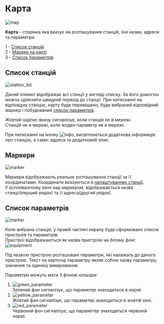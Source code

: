 # Карта

![map](/img/map/map.png)

**Карта** - сторінка яка вказує на розташування станцій, їхні назви, адреси та параметри.

1 - [Список станцій](#station_list)  
2 - [Маркер на карті](#markers)  
3 - [Список параметрів](#parameters_list)  

## <a name="station_list"></a> Список станцій

![station_list](/img/map/station_list.png)

Даний елемнт відображає всі станції у вигляді списку.
За його домогою можна здійснити швидкий перехід до станції. 
При натисканні на відповідну станцію, карту буде переміщено, буде вибраний відповідний маркер
і побудований [список параметрів](#parameters_list).

Жовтий надпис внизу сигналізує, коли станція не в мережі.  
Станція не в мережі, коли жоден параметр не в мережі.

При натисканні на іконку ![Інфо](/img/common/info.png), висвітлюється додаткова інформація про станцію, а саме: адреса та додатковий опис.

## <a name="markers"></a> Маркери
![marker](/img/map/marker.png)  

Маркери відображають реальне розташування станції за її координатами. Координати вказуються в [налаштуваннях станції](/settings/#_3).  
У вспливаючому вікні над маркером, відображається назва станції(перший рядок) та її адреса(другий рядок).

## <a name="parameters_list"></a> Список параметрів
![marker](/img/map/parameters_list.png)

Коли вибрана станція, у правій частині екрану буде сформовано список пристроїв та параметрів.  
Пристрої відображаються як назва пристрою на білому фоні: ![equipment](/img/map/equipment.png)

Під назвою пристрою розташовані параметри, які налажать до даного пристрою.
Текст на карточці параметру являє собою назву параметру, значення та одиниці вимірювання.

Параметри можуть мати 3 фонові кольори:

  1. ![green_parameter](/img/map/green_parameter.png)  
  Зелений фон сигналізує, що параметер знаходиться в нормі.
  2. ![yellow_parameter](/img/map/yellow_parameter.png)  
  Жовтий фон сигналізує, що параметер знаходиться в жовтій зоні.
  3. ![red_parameter](/img/map/red_parameter.png)  
  Червоний фон сигналізує, що параметер знаходиться червоній нормі.